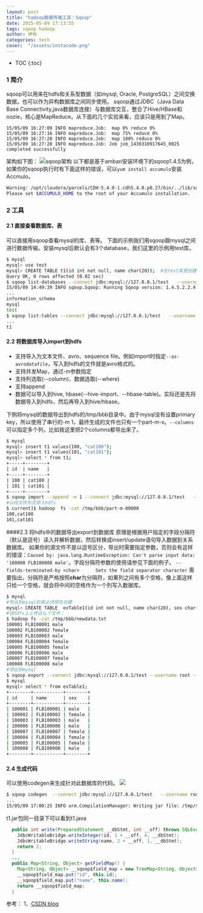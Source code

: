 ```yaml
---
layout: post
title: "hadoop数据传输工具：Sqoop"
date: 2015-05-09 17:13:55
tags: sqoop hadoop
author: 伊布
categories: tech
cover:  "/assets/instacode.png"
---
```


* TOC
{:toc}

### 1 简介
sqoop可以用来在hdfs和关系型数据（如mysql, Oracle, PostgreSQL）之间交换数据，也可以作为异构数据库之间同步使用。
sqoop通过JDBC（Java Data Base Connectivity,java数据库连接）与数据库交互，整合了Hive/HBase和oozie，核心是MapReduce。从下面的几个实验来看，应该只是用到了Map。

```
15/05/09 16:27:09 INFO mapreduce.Job:  map 0% reduce 0%
15/05/09 16:27:16 INFO mapreduce.Job:  map 75% reduce 0%
15/05/09 16:27:20 INFO mapreduce.Job:  map 100% reduce 0%
15/05/09 16:27:20 INFO mapreduce.Job: Job job_1430310917645_0025 completed successfully
```

架构如下图：
![sqoop架构](http://7xir15.com1.z0.glb.clouddn.com/sqoop_arch.jpg)
以下都是基于ambari安装环境下的sqoop1.4.5为例，如果你的sqoop执行时有下面这样的错误，可以`yum install accumulo`安装Accmulo。

```bash
Warning: /opt/cloudera/parcels/CDH-5.4.0-1.cdh5.4.0.p0.27/bin/../lib/sqoop/../accumulo does not exist! Accumulo imports will fail.
Please set $ACCUMULO_HOME to the root of your Accumulo installation.
```

### 2 工具
#### 2.1 直接查看数据库、表
可以直接用sqoop查看mysql的库、表等。
下面的示例我们用sqoop跟mysql之间进行数据传输。安装mysql后默认会有3个database，我们这里的示例用test库。

```bash
$ mysql
mysql> use test
mysql> CREATE TABLE t1(id int not null, name char(20));  #在test库里创建一个表t1
Query OK, 0 rows affected (0.02 sec)
$ sqoop list-databases --connect jdbc:mysql://127.0.0.1/test   --username root
15/05/09 14:49:39 INFO sqoop.Sqoop: Running Sqoop version: 1.4.5.2.2.4.2-2
...
information_schema
mysql
test
$ sqoop list-tables --connect jdbc:mysql://127.0.0.1/test   --username root
...
t1
```

#### 2.2 将数据库导入import到hdfs

- 支持导入为文本文件、avro、sequence file。例如import时指定`--as-avrodatafile`，写入到hdfs的文件就是avro格式的。
- 支持并发Map，通过-m参数指定
- 支持列选取(--column)、数据选取(--where)
- 支持append
- 数据可以导入到hive, hbase(--hive-import、--hbase-table)。实际还是先将数据导入到hdfs，然后再导入到hive/hbase。

下例将mysql的数据导出到hdfs的/tmp/bbb目录中。由于mysql没有设置primary key，所以使用了串行的-m 1，最终生成的文件也只有一个part-m-x。`--columns`可以指定多个列，比如我这里把2个columns都导出来了。

```bash
$ mysql
mysql> insert t1 values(100, "cat100");
mysql> insert t1 values(101, "cat101");
mysql> select * from t1;
+-----+--------+
| id  | name   |
+-----+--------+
| 100 | cat100 |
| 101 | cat101 |
+-----+--------+
$ sqoop import --append -m 1 --connect jdbc:mysql://127.0.0.1/test   --username root --table t1 --target-dir /tmp/bbb --columns id,name
#以纯文件形式导入hdfs
$ current]$ hadoop  fs -cat /tmp/bbb/part-m-00000
100,cat100
101,cat101
```

####2.3 将hdfs中的数据导出export到数据库
原理是根据用户指定的字段分隔符（默认是逗号）读入并解析数据，然后转换成insert/update语句导入数据到关系数据库。
如果你的源文件不是以逗号区分，导出时需要指定参数，否则会有这样的错误：`Caused by: java.lang.RuntimeException: Can't parse input data: '100008 FLB100008 male'`。字段分隔符参数的使用请参见下面的例子。
`--fields-terminated-by <char>      Sets the field separator character`
需要指出，分隔符是严格按照**char**为分隔符，如果列之间有多个空格，像上面这样只给一个空格，就会将中间的空格作为一个列写入数据库。

```bash
$ mysql
#导出到mysql的表必须预先创建
mysql> CREATE TABLE  exTable1(id int not null, name char(20), sex char(10));
#往hdfs上上传这么个文件：
$ hadoop fs -cat /tmp/bbb/newdata.txt
100001 FLB100001 male
100002 FLB100002 female
100003 FLB100003 male
100004 FLB100004 female
100005 FLB100005 female
100006 FLB100006 male
100007 FLB100007 female
100008 FLB100008 male
#导出到mysql
$ sqoop export --connect jdbc:mysql://127.0.0.1/test --username root --table exTable1 --export-dir /tmp/bbb --fields-terminated-by ' '
$ mysql
mysql> select * from exTable1;
+--------+-----------+--------+
| id     | name      | sex    |
+--------+-----------+--------+
| 100001 | FLB100001 | male   |
| 100002 | FLB100002 | female |
| 100003 | FLB100003 | male   |
| 100006 | FLB100006 | male   |
| 100007 | FLB100007 | female |
| 100004 | FLB100004 | female |
| 100005 | FLB100005 | female |
| 100008 | FLB100008 | male   |
+--------+-----------+--------+

```

#### 2.4 生成代码
可以使用codegen来生成针对此数据库的代码。
![](http://7xir15.com1.z0.glb.clouddn.com/t1_class.PNG)

```bash
$ sqoop codegen  --connect jdbc:mysql://127.0.0.1/test   --username root --table t1
...
15/05/09 17:00:25 INFO orm.CompilationManager: Writing jar file: /tmp/sqoop-hdfs/compile/a1c1551458745f7925db43a5df1485b9/t1.jar
```

t1.jar包同一目录下可以看到t1.java

```java
  public int write(PreparedStatement __dbStmt, int __off) throws SQLException {
    JdbcWritableBridge.writeInteger(id, 1 + __off, 4, __dbStmt);
    JdbcWritableBridge.writeString(name, 2 + __off, 1, __dbStmt);
    return 2;
  }
  ...
  public Map<String, Object> getFieldMap() {
    Map<String, Object> __sqoop$field_map = new TreeMap<String, Object>();
    __sqoop$field_map.put("id", this.id);
    __sqoop$field_map.put("name", this.name);
    return __sqoop$field_map;
  }
```

参考：
1、[CSDN blog](http://blog.csdn.net/yfkiss/article/details/8700480)






